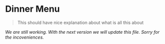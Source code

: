 # Dinner Menu
> This should have nice explanation about what is all this about

*We are still working. With the next version we will update this file. Sorry for the incoveniences.*